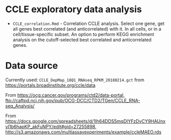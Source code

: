 # CCLE exploratory data analysis

- `CCLE_correlation.Rmd` - Correlation CCLE analysis. Select one gene, get all genes best correlated (and anticorrelated) with it. In all cells, or in a cell/tissue-specific subset. An option to perform KEGG enrichment analysis on the cutoff-selected best correlated and anticorrelated genes.

# Data source

Currently used: `CCLE_DepMap_18Q1_RNAseq_RPKM_20180214.gct` from https://portals.broadinstitute.org/ccle/data

From https://ocg.cancer.gov/programs/ctd2/data-portal, ftp://caftpd.nci.nih.gov/pub/OCG-DCC/CTD2/TGen/CCLE_RNA-seq_Analysis/

From https://docs.google.com/spreadsheets/d/1Ih64DDS5mqDlYFzDyCY9HAUnxvI1b6hapKP_akFuNPY/edit#gid=27255898, http://s3.amazonaws.com/multiassayexperiments/example/ccleMAEO.rds

